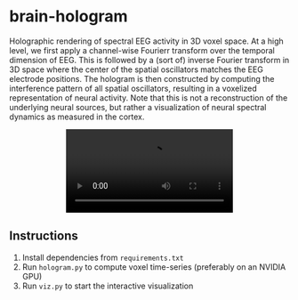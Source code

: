 # brain-hologram

Holographic rendering of spectral EEG activity in 3D voxel space. At a high level, we first apply a channel-wise Fourierr transform over the temporal dimension of EEG. This is followed by a (sort of) inverse Fourier transform in 3D space where the center of the spatial oscillators matches the EEG electrode positions. The hologram is then constructed by computing the interference pattern of all spatial oscillators, resulting in a voxelized representation of neural activity. Note that this is not a reconstruction of the underlying neural sources, but rather a visualization of neural spectral dynamics as measured in the cortex.

<div align="center">
  <video src="https://github.com/user-attachments/assets/6c4d42f7-69d8-4848-967e-22651c432024"></video>
</div>

## Instructions
1. Install dependencies from `requirements.txt`
2. Run `hologram.py` to compute voxel time-series (preferably on an NVIDIA GPU)
3. Run `viz.py` to start the interactive visualization
